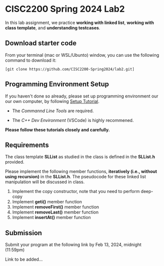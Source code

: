 # CISC2200 Spring 2024 Lab2

In this lab assignment, we practice **working with linked list**, **working with class template**,
and **understanding testcases**.

## Download starter code

From your terminal (mac or WSL/Ubunto) window, you can use the following command to download it:
```
[git clone https://github.com/CISC2200-Spring2024/lab2.git]
```

## Programming Environment Setup
If you haven't done so already, please set up programming environment our our own computer, by following [Setup Tutorial](https://eecs280staff.github.io/tutorials/). 

- The _Commannd Line Tools_ are required. 

- The _C++ Dev Environment_ (VSCode) is highly recommened.

**Please follow these tutorials closely and carefully.**

## Requirements

The class template **SLList** as studied in the class is defined in the **SLList.h** provided.

Please implement the following member functions, **iteratively (i.e., without using recursion)** in the **SLList.h**. The pseudocode for these 
linked list manipulation will be discussed in class. 

1. Implement the copy constructor, note that you need to perform deep-copy 
2. Implement  **geti()** member function 
3. Implement **removeFirst()** member function
4. Implement **removeLast()**  member function
5. Implement **insertAt()** member function

## Submission 

Submit your program at the following link by Feb 13, 2024, midnight (11:59pm)

Link to be added... 
